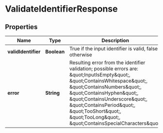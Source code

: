 
# ValidateIdentifierResponse

## Properties
Name | Type | Description | Notes
------------ | ------------- | ------------- | -------------
**validIdentifier** | **Boolean** | True if the input identifier is valid, false otherwise |  [optional]
**error** | **String** | Resulting error from the identifier validation; possible errors are: \&quot;InputIsEmpty\&quot;, \&quot;ContainsWhitespace\&quot;, \&quot;ContainsNumbers\&quot;, \&quot;ContainsHyphen\&quot;, \&quot;ContainsUnderscore\&quot;, \&quot;ContainsPeriod\&quot;, \&quot;TooShort\&quot;, \&quot;TooLong\&quot;, \&quot;ContainsSpecialCharacters\&quot; |  [optional]



